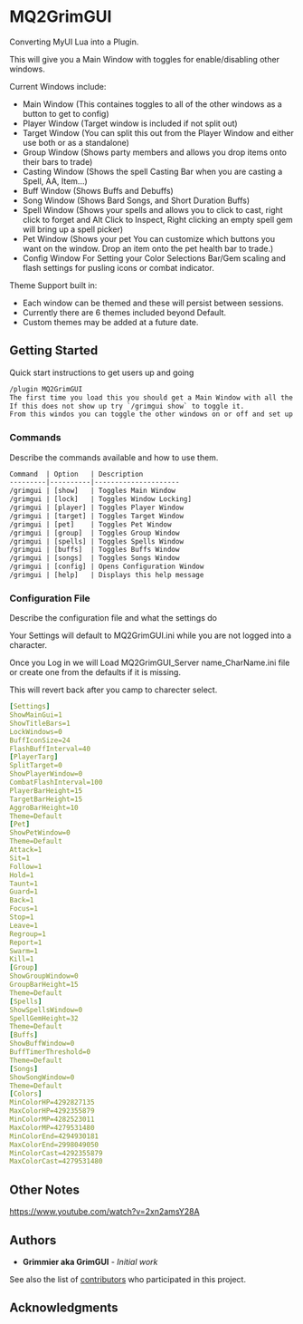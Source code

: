 # MQ2GrimGUI

Converting MyUI Lua into a Plugin. 

This will give you a Main Window with toggles for enable/disabling other windows. 

Current Windows include: 

* Main Window (This containes toggles to all of the other windows as a button to get to config)
* Player Window (Target window is included if not split out)
* Target Window (You can split this out from the Player Window and either use both or as a standalone)
* Group Window (Shows party members and allows you drop items onto their bars to trade)
* Casting Window (Shows the spell Casting Bar when you are casting a Spell, AA, Item...)
* Buff Window (Shows Buffs and Debuffs)
* Song Window (Shows Bard Songs, and Short Duration Buffs)
* Spell Window (Shows your spells and allows you to click to cast, right click to forget and Alt Click to Inspect, Right clicking an empty spell gem will bring up a spell picker)
* Pet Window (Shows your pet You can customize which buttons you want on the window. Drop an item onto the pet health bar to trade.)
* Config Window For Setting your Color Selections Bar/Gem scaling and flash settings for pusling icons or combat indicator.

Theme Support built in:
 
* Each window can be themed and these will persist between sessions.
* Currently there are 6 themes included beyond Default.
* Custom themes may be added at a future date.


## Getting Started

Quick start instructions to get users up and going

```txt
/plugin MQ2GrimGUI
The first time you load this you should get a Main Window with all the toggles on it on the screen.
If this does not show up try `/grimgui show` to toggle it.
From this windos you can toggle the other windows on or off and set up your settings and colors.
```

### Commands

Describe the commands available and how to use them.

```txt
Command  | Option   | Description
---------|----------|---------------------
/grimgui | [show]   | Toggles Main Window
/grimgui | [lock]   | Toggles Window Locking]
/grimgui | [player] | Toggles Player Window
/grimgui | [target] | Toggles Target Window
/grimgui | [pet]    | Toggles Pet Window
/grimgui | [group]  | Toggles Group Window
/grimgui | [spells] | Toggles Spells Window
/grimgui | [buffs]  | Toggles Buffs Window
/grimgui | [songs]  | Toggles Songs Window
/grimgui | [config] | Opens Configuration Window
/grimgui | [help]   | Displays this help message
```

### Configuration File

Describe the configuration file and what the settings do

Your Settings will default to MQ2GrimGUI.ini while you are not logged into a character.

Once you Log in we will Load MQ2GrimGUI_Server name_CharName.ini file or create one from the defaults if it is missing.

This will revert back after you camp to charecter select. 

```yaml
[Settings]
ShowMainGui=1
ShowTitleBars=1
LockWindows=0
BuffIconSize=24
FlashBuffInterval=40
[PlayerTarg]
SplitTarget=0
ShowPlayerWindow=0
CombatFlashInterval=100
PlayerBarHeight=15
TargetBarHeight=15
AggroBarHeight=10
Theme=Default
[Pet]
ShowPetWindow=0
Theme=Default
Attack=1
Sit=1
Follow=1
Hold=1
Taunt=1
Guard=1
Back=1
Focus=1
Stop=1
Leave=1
Regroup=1
Report=1
Swarm=1
Kill=1
[Group]
ShowGroupWindow=0
GroupBarHeight=15
Theme=Default
[Spells]
ShowSpellsWindow=0
SpellGemHeight=32
Theme=Default
[Buffs]
ShowBuffWindow=0
BuffTimerThreshold=0
Theme=Default
[Songs]
ShowSongWindow=0
Theme=Default
[Colors]
MinColorHP=4292827135
MaxColorHP=4292355879
MinColorMP=4282523011
MaxColorMP=4279531480
MinColorEnd=4294930181
MaxColorEnd=2998049050
MinColorCast=4292355879
MaxColorCast=4279531480
```

## Other Notes

https://www.youtube.com/watch?v=2xn2amsY28A

## Authors

* **Grimmier aka GrimGUI** - *Initial work*

See also the list of [contributors](https://github.com/grimmier378/MQ2GrimGUI/contributors) who participated in this project.

## Acknowledgments

